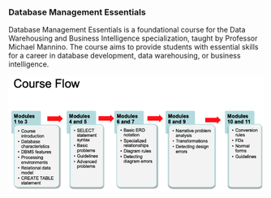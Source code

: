 ### Database Management Essentials

Database Management Essentials is a foundational course for the Data Warehousing and Business
Intelligence specialization, taught by Professor Michael Mannino. The course aims to provide
students with essential skills for a career in database development, data warehousing, or
business intelligence.

![course-flow](./course-flow.png)
